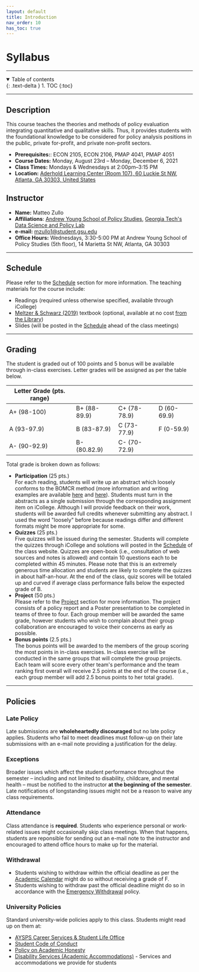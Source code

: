 ```yaml
---
layout: default
title: Introduction
nav_order: 10
has_toc: true
---
```


# Syllabus

---


<details open markdown="block">
  <summary>
    Table of contents
  </summary>
  {: .text-delta }
1. TOC
{:toc}
</details>

---

## Description

This course teaches the theories and methods of policy evaluation integrating quantitative and qualitative skills. Thus, it provides students with the foundational knowledge to be considered for policy analysis positions in the public, private for-profit, and private non-profit sectors.

- **Prerequisites:**: ECON 2105, ECON 2106, PMAP 4041, PMAP 4051
- **Course Dates:** Monday, August 23rd – Monday, December 6, 2021
- **Class Times:** Mondays & Wednesdays at 2:00pm–3:15 PM
- **Location:** [Aderhold Learning Center (Room 107), 60 Luckie St NW, Atlanta, GA  30303, United States](https://www.google.com/maps/place/Aderhold+Learning+Center/@33.7564192,-84.391006,17z/data=!3m1!4b1!4m5!3m4!1s0x88f503871aed7f0b:0x7739c4923f8b8ca0!8m2!3d33.7564068!4d-84.3888237)

## Instructor

- **Name:** Matteo Zullo
- **Affiliations**: [Andrew Young School of Policy Studies](https://aysps.gsu.edu/phd-student/zullo-matteo/), [Georgia Tech's Data Science and Policy Lab](https://datasciencepolicy.gatech.edu/team/)
- **e-mail:** mzullo1@student.gsu.edu
- **Office Hours:** Wednesdays, 3:30-5:00 PM at Andrew Young School of Policy Studies (5th floor), 14 Marietta St NW, Atlanta, GA 30303

---

## Schedule

Please refer to the [Schedule](/schedule.md) section for more information. The teaching materials for the course include:
- Readings (required unless otherwise specified, available through iCollege)
- [Meltzer & Schwarz (2019)](https://www.routledge.com/Policy-Analysis-as-Problem-Solving-A-Flexible-and-Evidence-Based-Framework/Meltzer-Schwartz/p/book/9781138630178) textbook (optional, available at no cost [from the Library](https://ebookcentral.proquest.com/lib/gsu/detail.action?docID=5611552))
- Slides (will be posted in the [Schedule](/outline.md) ahead of the class meetings)

---

## Grading

The student is graded out of 100 points and 5 bonus will be available through in-class exercises. Letter grades will be assigned as per the table below.

| Letter Grade (pts. range) |              |              |             |
|---------------------------|--------------|--------------|-------------|
| A+ (98-100)               | B+ (88-89.9) | C+ (78-78.9) | D (60-69.9) |
| A (93-97.9)               | B (83-87.9)  | C (73-77.9)  | F (0-59.9)  |
| A- (90-92.9)              | B- (80.82.9) | C- (70-72.9) |             |


Total grade is broken down as follows:
- **Participation** (25 pts.)<br>
For each reading, students will write up an abstract which loosely conforms to the BOMCR method (more information and writing examples are available [here](https://www.acgme.org/Portals/0/HowtoWriteanAbstract.pdf) and [here](http://web.mit.edu/communicate/abstracts.html)). Students must turn in the abstracts as a single submission through the corresponding assignment item on iCollege. Although I will provide feedback on their work, students will be awarded full credits whenever submitting any abstract. I used the word "loosely" before because readings differ and different formats might be more appropriate for some.
- **Quizzes** (25 pts.)<br>
Five quizzes will be issued during the semester. Students will complete the quizzes through iCollege and solutions will posted in the [Schedule](/schedule.md) of the class website. Quizzes are open-book (i.e., consultation of web sources and notes is allowed) and contain 10 questions each to be completed within 45 minutes. Please note that this is an extremely generous time allocation and students are likely to complete the quizzes in about half-an-hour. At the end of the class, quiz scores will be totaled up and curved if average class performance falls below the expected grade of B.
- **Project** (50 pts.)<br>
Please refer to the [Project](/project.md) section for more information. The project consists of a policy report and a Poster presentation to be completed in teams of three to four. Each group member will be awarded the same grade, however students who wish to complain about their group collaboration are encouraged to voice their concerns as early as possible.
- **Bonus points** (2.5 pts.)<br>
The bonus points will be awarded to the members of the group scoring the most points in in-class exercises. In-class exercise will be conducted in the same groups that will complete the group projects. Each team will score every other team's performance and the team ranking first overall will receive 2.5 points at the end of the course (i.e., each group member will add 2.5 bonus points to her total grade).

---

## Policies

### Late Policy
Late submissions are **wholeheartedly discouraged** but no late policy applies. Students who fail to meet deadlines must follow-up on their late submissions with an e-mail note providing a justification for the delay.

### Exceptions
Broader issues which affect the student performance throughout the semester – including and not limited to disability, childcare, and mental health – must be notified to the instructor **at the beginning of the semester**. Late notifications of longstanding issues might not be a reason to waive any class requirements.

### Attendance
Class attendance is **required**. Students who experience personal or work-related issues might occasionally skip class meetings. When that happens, students are reponsible for sending out an e-mail note to the instructor and encouraged to attend office hours to make up for the material.

### Withdrawal
- Students wishing to withdraw within the official deadline as per the [Academic Calendar](https://registrar.gsu.edu/registration/semester-calendars-exam-schedules/#fall-2021) might do so without receiving a grade of F.
- Students wishing to withdraw past the official deadline might do so in accordance with the [Emergency Withdrawal](https://deanofstudents.gsu.edu/student-assistance/emergency-withdrawal/) policy.

### University Policies
Standard university-wide policies apply to this class. Students might read up on them at:

- [AYSPS Career Services & Student Life Office](https://career.aysps.gsu.edu)
- [Student Code of Conduct](https://codeofconduct.gsu.edu)
- [Policy on Academic Honesty](https://deanofstudents.gsu.edu/student-conductpolicy-on-academic-honesty/)
- [Disability Services (Academic Accommodations)](https://access.gsu.edu) - Services and accommodations we provide for students
